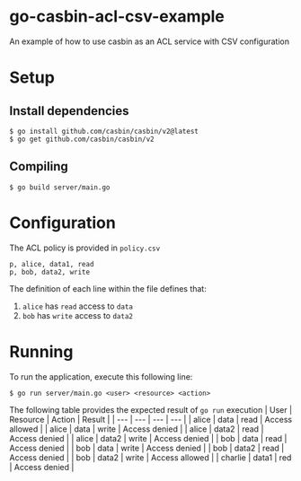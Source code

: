 # go-casbin-acl-csv-example
An example of how to use casbin as an ACL service with CSV configuration

# Setup
## Install dependencies
```
$ go install github.com/casbin/casbin/v2@latest
$ go get github.com/casbin/casbin/v2
```

## Compiling
```
$ go build server/main.go
```

# Configuration
The ACL policy is provided in `policy.csv`
```
p, alice, data1, read
p, bob, data2, write
```

The definition of each line within the file defines that:
1. `alice` has `read` access to `data`
2. `bob` has `write` access to `data2`

# Running
To run the application, execute this following line:
```
$ go run server/main.go <user> <resource> <action>
```

The following table provides the expected result of `go run` execution
| User | Resource | Action | Result |
| --- | --- | --- | --- |
| alice | data | read | Access allowed |
| alice | data | write | Access denied |
| alice | data2 | read | Access denied |
| alice | data2 | write | Access denied |
| bob | data | read | Access denied |
| bob | data | write | Access denied |
| bob | data2 | read | Access denied |
| bob | data2 | write | Access allowed |
| charlie | data1 | red | Access denied |
